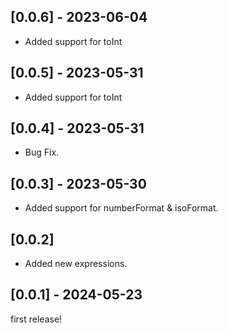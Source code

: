 ## [0.0.6] - 2023-06-04

- Added support for toInt

## [0.0.5] - 2023-05-31

- Added support for toInt

## [0.0.4] - 2023-05-31

- Bug Fix.

## [0.0.3] - 2023-05-30

- Added support for numberFormat & isoFormat.

## [0.0.2]

- Added new expressions.

## [0.0.1] - 2024-05-23

first release!
